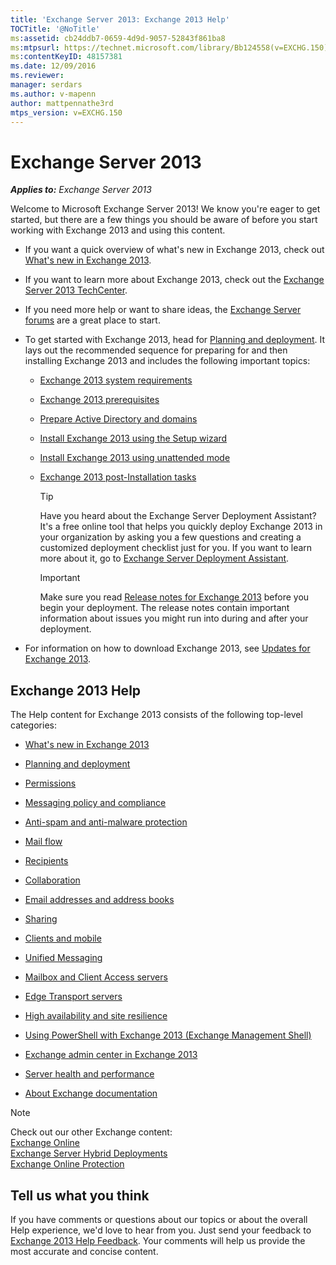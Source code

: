 ```yaml
---
title: 'Exchange Server 2013: Exchange 2013 Help'
TOCTitle: '@NoTitle'
ms:assetid: cb24ddb7-0659-4d9d-9057-52843f861ba8
ms:mtpsurl: https://technet.microsoft.com/library/Bb124558(v=EXCHG.150)
ms:contentKeyID: 48157381
ms.date: 12/09/2016
ms.reviewer: 
manager: serdars
ms.author: v-mapenn
author: mattpennathe3rd
mtps_version: v=EXCHG.150
---
```


# Exchange Server 2013

_**Applies to:** Exchange Server 2013_

Welcome to Microsoft Exchange Server 2013\! We know you're eager to get started, but there are a few things you should be aware of before you start working with Exchange 2013 and using this content.

- If you want a quick overview of what's new in Exchange 2013, check out [What's new in Exchange 2013](what-s-new-in-exchange-2013-exchange-2013-help.md).

- If you want to learn more about Exchange 2013, check out the [Exchange Server 2013 TechCenter](https://go.microsoft.com/fwlink/?linkid=266622).

- If you need more help or want to share ideas, the [Exchange Server forums](https://go.microsoft.com/fwlink/p/?linkid=60612) are a great place to start.

- To get started with Exchange 2013, head for [Planning and deployment](planning-and-deployment-for-exchange-2013-installation-instructions.md). It lays out the recommended sequence for preparing for and then installing Exchange 2013 and includes the following important topics:

  - [Exchange 2013 system requirements](exchange-2013-system-requirements-exchange-2013-help.md)

  - [Exchange 2013 prerequisites](exchange-2013-prerequisites-exchange-2013-help.md)

  - [Prepare Active Directory and domains](prepare-active-directory-and-domains-exchange-2013-help.md)

  - [Install Exchange 2013 using the Setup wizard](install-exchange-2013-using-the-setup-wizard-exchange-2013-help.md)

  - [Install Exchange 2013 using unattended mode](install-exchange-2013-using-unattended-mode-exchange-2013-help.md)

  - [Exchange 2013 post-Installation tasks](exchange-2013-post-installation-tasks-exchange-2013-help.md)

    > [!TIP]
    > Have you heard about the Exchange Server Deployment Assistant? It's a free online tool that helps you quickly deploy Exchange 2013 in your organization by asking you a few questions and creating a customized deployment checklist just for you. If you want to learn more about it, go to <A href="exchange-server-deployment-assistant-exchange-2013-help.md">Exchange Server Deployment Assistant</A>.

    > [!IMPORTANT]
    > Make sure you read <A href="release-notes-for-exchange-2013-exchange-2013-help.md">Release notes for Exchange 2013</A> before you begin your deployment. The release notes contain important information about issues you might run into during and after your deployment.

- For information on how to download Exchange 2013, see [Updates for Exchange 2013](updates-for-exchange-2013-exchange-2013-help.md).

## Exchange 2013 Help

The Help content for Exchange 2013 consists of the following top-level categories:

- [What's new in Exchange 2013](what-s-new-in-exchange-2013-exchange-2013-help.md)

- [Planning and deployment](planning-and-deployment-for-exchange-2013-installation-instructions.md)

- [Permissions](permissions-exchange-2013-help.md)

- [Messaging policy and compliance](messaging-policy-and-compliance-exchange-2013-help.md)

- [Anti-spam and anti-malware protection](anti-spam-and-anti-malware-protection-exchange-2013-help.md)

- [Mail flow](mail-flow-exchange-2013-help.md)

- [Recipients](recipients-exchange-2013-help.md)

- [Collaboration](collaboration-exchange-2013-help.md)

- [Email addresses and address books](email-addresses-and-address-books-exchange-2013-help.md)

- [Sharing](sharing-exchange-2013-help.md)

- [Clients and mobile](clients-and-mobile-exchange-2013-help.md)

- [Unified Messaging](unified-messaging-exchange-2013-help.md)

- [Mailbox and Client Access servers](mailbox-and-client-access-servers-exchange-2013-help.md)

- [Edge Transport servers](edge-transport-servers-exchange-2013-help.md)

- [High availability and site resilience](high-availability-and-site-resilience-exchange-2013-help.md)

- [Using PowerShell with Exchange 2013 (Exchange Management Shell)](https://technet.microsoft.com/library/bb123778\(v=exchg.150\))

- [Exchange admin center in Exchange 2013](exchange-admin-center-in-exchange-2013-exchange-2013-help.md)

- [Server health and performance](server-health-and-performance-exchange-2013-help.md)

- [About Exchange documentation](https://docs.microsoft.com/exchange/about-exchange-documentation)

> [!NOTE]
> Check out our other Exchange content:<BR><A href="https://technet.microsoft.com/library/jj200580(v=exchg.150)">Exchange Online</A><BR><A href="https://technet.microsoft.com/library/jj200581(v=exchg.150)">Exchange Server Hybrid Deployments</A><BR><A href="https://technet.microsoft.com/library/jj723137(v=exchg.150)">Exchange Online Protection</A>

## Tell us what you think

If you have comments or questions about our topics or about the overall Help experience, we'd love to hear from you. Just send your feedback to [Exchange 2013 Help Feedback](mailto:ex2013helpfeedback@microsoft.com). Your comments will help us provide the most accurate and concise content.
